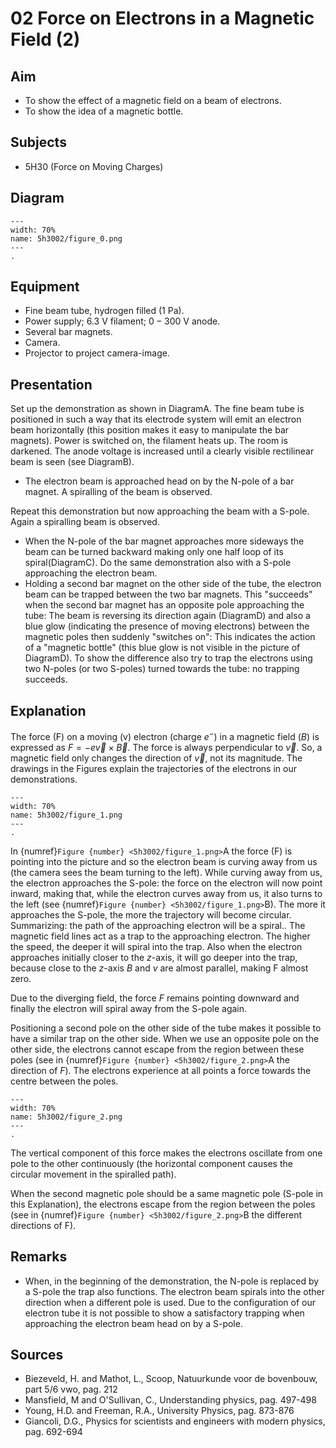 # 02 Force on Electrons in a Magnetic Field (2) 

## Aim   
 
 *  To show the effect of a magnetic field on a beam of electrons. 
 *  To show the idea of a magnetic bottle.
   
  
## Subjects   
* 5H30 (Force on Moving Charges)   

## Diagram
   
```{figure} figures/figure_0.png  
---  
width: 70%  
name: 5h3002/figure_0.png  
---  
. 
```

## Equipment
 *  Fine beam tube, hydrogen filled ($1\mathrm{~Pa}$). 
 *  Power supply; $6.3\mathrm{~V}$ filament; $0-300\mathrm{~V}$ anode. 
 *  Several bar magnets. 
 *  Camera. 
 *  Projector to project camera-image.
    
  
## Presentation   
Set up the demonstration as shown in DiagramA. The fine beam tube is positioned in such a way that its electrode system will emit an electron beam horizontally (this position makes it easy to manipulate the bar magnets). Power is switched on, the filament heats up. The room is darkened. The anode voltage is increased until a clearly visible rectilinear beam is seen (see DiagramB).

- The electron beam is approached head on by the $\mathrm{N}$-pole of a bar magnet. A spiralling of the beam is observed.

Repeat this demonstration but now approaching the beam with a S-pole. Again a spiralling beam is observed.

- When the $\mathrm{N}$-pole of the bar magnet approaches more sideways the beam can be turned backward making only one half loop of its spiral(DiagramC). Do the same demonstration also with a S-pole approaching the electron beam.
- Holding a second bar magnet on the other side of the tube, the electron beam can be trapped between the two bar magnets. This "succeeds" when the second bar magnet has an opposite pole approaching the tube: The beam is reversing its direction again (DiagramD) and also a blue glow (indicating the presence of moving electrons) between the magnetic poles then suddenly "switches on": This indicates the action of a "magnetic bottle" (this blue glow is not visible in the picture of DiagramD). To show the difference also try to trap the electrons using two $\mathrm{N}$-poles (or two S-poles) turned towards the tube: no trapping succeeds.  
  
## Explanation   
The force (F) on a moving (v) electron (charge $e^{-}$) in a magnetic field $(B)$ is expressed as $F=-e \vec{v} \times \vec{B}$. The force is always perpendicular to $\vec{v}$. So, a magnetic field only changes the direction of $\vec{v}$, not its magnitude. The drawings in the Figures explain the trajectories of the electrons in our demonstrations.  
```{figure} figures/figure_1.png  
---  
width: 70%  
name: 5h3002/figure_1.png  
---  
. 
```
In {numref}`Figure {number} <5h3002/figure_1.png>`A the force $(\mathrm{F})$ is pointing into the picture and so the electron beam is curving away from us (the camera sees the beam turning to the left). While curving away from us, the electron approaches the S-pole: the force on the electron will now point inward, making that, while the electron curves away from us, it also turns to the left (see {numref}`Figure {number} <5h3002/figure_1.png>`B). The more it approaches the S-pole, the more the trajectory will become circular. Summarizing: the path of the approaching electron will be a spiral.. The magnetic field lines act as a trap to the approaching electron. The higher the speed, the deeper it will spiral into the trap. Also when the electron approaches initially closer to the $z$-axis, it will go deeper into the trap, because close to the $z$-axis $B$ and $v$ are almost parallel, making F almost zero.

Due to the diverging field, the force $F$ remains pointing downward and finally the electron will spiral away from the S-pole again.

Positioning a second pole on the other side of the tube makes it possible to have a similar trap on the other side. When we use an opposite pole on the other side, the electrons cannot escape from the region between these poles (see in {numref}`Figure {number} <5h3002/figure_2.png>`A the direction of $F$). The electrons experience at all points a force towards the centre between the poles.

```{figure} figures/figure_2.png  
---  
width: 70%  
name: 5h3002/figure_2.png  
---  
. 
```
The vertical component of this force makes the electrons oscillate from one pole to the other continuously (the horizontal component causes the circular movement in the spiralled path).

When the second magnetic pole should be a same magnetic pole (S-pole in this Explanation), the electrons escape from the region between the poles (see in {numref}`Figure {number} <5h3002/figure_2.png>`B the different directions of F).  
  
## Remarks   
- When, in the beginning of the demonstration, the $\mathrm{N}$-pole is replaced by a $\mathrm{S}$-pole the trap also functions. The electron beam spirals into the other direction when a different pole is used. Due to the configuration of our electron tube it is not possible to show a satisfactory trapping when approaching the electron beam head on by a S-pole.
  
## Sources
 *  Biezeveld, H. and Mathot, L., Scoop, Natuurkunde voor de bovenbouw, part 5/6 vwo, pag. 212 
 *  Mansfield, M and O'Sullivan, C., Understanding physics, pag. 497-498 
 *  Young, H.D. and Freeman, R.A., University Physics, pag. 873-876 
 *  Giancoli, D.G., Physics for scientists and engineers with modern physics, pag. 692-694
  